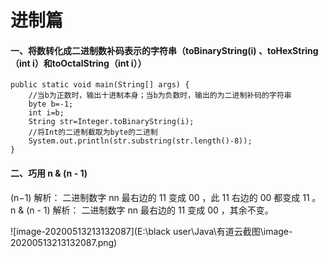 # **进制篇**



#### 一、将数转化成二进制数补码表示的字符串（toBinaryString(i) 、toHexString（int i）和toOctalString（int i））

```
public static void main(String[] args) {
    //当b为正数时，输出十进制本身；当b为负数时，输出的为二进制补码的字符串
    byte b=-1;
    int i=b;
    String str=Integer.toBinaryString(i);
    //将Int的二进制截取为byte的二进制
    System.out.println(str.substring(str.length()-8));   
}
```



#### 二、巧用 n \& (n - 1)

(n−1) 解析： 二进制数字 nn 最右边的 11 变成 00 ，此 11 右边的 00 都变成 11 。
		n \& (n - 1) 解析： 二进制数字 nn 最右边的 11 变成 00 ，其余不变。

![image-20200513213132087](E:\black user\Java\有道云截图\image-20200513213132087.png)

